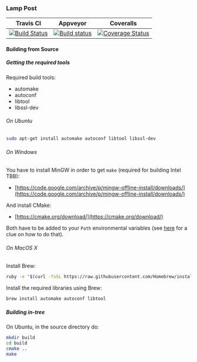 ### Lamp Post

| Travis CI | Appveyor | Coveralls |
|:---:|:---:|:---:|
| [![Build Status](https://travis-ci.org/fairlight1337/LampPost.svg?branch=master)](https://travis-ci.org/fairlight1337/LampPost) | [![Build status](https://ci.appveyor.com/api/projects/status/hy51dcigae860x1d/branch/master?svg=true)](https://ci.appveyor.com/project/fairlight1337/lamppost/branch/master) | [![Coverage Status](https://coveralls.io/repos/github/fairlight1337/LampPost/badge.svg?branch=master&service=github)](https://coveralls.io/github/fairlight1337/LampPost?branch=master) |

#### Building from Source

##### Getting the required tools

Required build tools:
 * automake
 * autoconf
 * libtool
 * libssl-dev

###### On Ubuntu

```bash
sudo apt-get install automake autoconf libtool libssl-dev
```

###### On Windows

You have to install MinGW in order to get `make` (required for building Intel TBB):
 * [https://code.google.com/archive/p/mingw-offline-install/downloads/](https://code.google.com/archive/p/mingw-offline-install/downloads/)

And install CMake:
 * [https://cmake.org/download/](https://cmake.org/download/)

Both have to be added to your `Path` environmental variables (see [here](https://stackoverflow.com/questions/9546324/adding-directory-to-path-environment-variable-in-windows#comment14126970_9546345) for a clue on how to do that).

###### On MacOS X

Install Brew:
```bash
ruby -e "$(curl -fsSL https://raw.githubusercontent.com/Homebrew/install/master/install)" < /dev/null 2> /dev/null
```

Install the required libraries using Brew:
```bash
brew install automake autoconf libtool
```



##### Building in-tree

On Ubuntu, in the source directory do:
```bash
mkdir build
cd build
cmake ..
make
```
